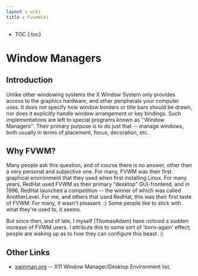 ```yaml
---
layout : wiki
title : FvwmWiki
---
```

* TOC
{:toc}


# Window Managers

## Introduction

Unlike other windowing systems the X Window System only provides access to the graphics hardware, and other peripherals your computer uses. It does not specify how window borders or title bars should be drawn, nor does it explicitly handle window arrangement or key bindings. Such implementations are left to special programs known as ''Window Managers''.  Their primary purpose is to do just that -- manage windows, both usually in terms of placement, focus, decoration, etc.


## Why FVWM?


Many people ask this question, and of course there is no answer, other than a very personal and subjective one.  For many, FVWM was their first graphical environment that they used when first installing Linux.  For many years, RedHat used FVWM as their primary "desktop" GUI-frontend, and in 1996, RedHat launched a competition -- the winner of which was called AnotherLevel.  For me, and others that used RedHat, this was their first taste of FVWM.  For many, it wasn't pleasant.  :)  Some people like to stick with what they're used to, it seems.



But since then, and of late, I myself (ThomasAdam) have noticed a sudden increase of FVWM users.  I attribute this to some sort of 'born-again' effect;  people are waking up as to how they can configure this beast.  :)



## Other Links

* [xwinman.org](http://xwinman.org/) -- X11 Window Manager/Desktop Environment list.
